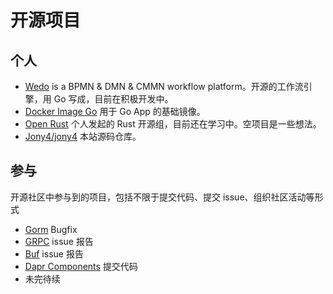 # 开源项目

## 个人

- [Wedo](https://github.com/wedo-workflow/wedo) is a BPMN & DMN & CMMN workflow platform。开源的工作流引擎，用 Go 写成，目前在积极开发中。
- [Docker Image Go](https://github.com/open-go-org/docker-image-go) 用于 Go App 的基础镜像。
- [Open Rust](https://github.com/open-rs) 个人发起的 Rust 开源组，目前还在学习中。空项目是一些想法。
- [Jony4/jony4](https://github.com/jony4/jony4) 本站源码仓库。

## 参与

开源社区中参与到的项目，包括不限于提交代码、提交 issue、组织社区活动等形式

- [Gorm](https://github.com/go-gorm/gorm/pull/2372) Bugfix
- [GRPC](https://github.com/grpc/grpc-go) issue 报告
- [Buf](https://github.com/bufbuild/buf) issue 报告
- [Dapr Components](https://github.com/dapr/components-contrib) 提交代码
- 未完待续

